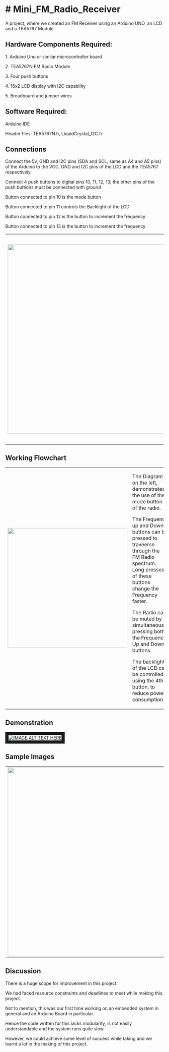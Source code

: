 <h1># Mini_FM_Radio_Receiver</h1>
A project, where we created an FM Receiver using an Arduino UNO, an LCD and a TEA5767 Module

<h2>Hardware Components Required:</h2>
<p>1. Arduino Uno or similar microcontroller board</p>
<p>2. TEA5767N FM Radio Module</p>
<p>3. Four push buttons</p>
<p>4. 16x2 LCD display with I2C capability</p>
<p>5. Breadboard and jumper wires</p>

<h2>Software Required:</h2>
<p>Arduino IDE</p>
<p>Header files: TEA5767N.h, LiquidCrystal_I2C.h</p>

<h2>Connections</h2>
<p>Connect the 5v, GND and I2C pins (SDA and SCL, same as A4 and A5 pins) of the Arduino to the VCC, GND and I2C pins of the LCD and the TEA5767 respectively</p>
<p>Connect 4 push buttons to digital pins 10, 11, 12, 13; the other pins of the push buttions must be connected with ground</p>
<p>Button connected to pin 10 is the mode button</p>
<p>Button connected to pin 11 controls the Backlight of the LCD</p>
<p>Button connected to pin 12 is the button to increment the frequency</p>
<p>Button connected to pin 13 is the button to increment the frequency</p>
<table>
  <tr>
    <td><img width='600' src=https://github.com/user-attachments/assets/19c4215e-8380-4fb0-be09-20e7260ea08d></td>
    <td><img width='380' src=https://github.com/user-attachments/assets/86cbb11c-ca35-4cf0-bb4c-1637fe3a2f4c></td>
    <td><img width='660' src=https://github.com/user-attachments/assets/3d7713b7-4a8f-4a0f-822d-7c5659946ef6></td>
  </tr>
</table>

<h2>Working Flowchart</h2>
<table>
  <tr>
    <td><img width='380' src=https://github.com/user-attachments/assets/0d24d33e-86a5-4b55-b371-1350201b94f1></td>
    <td> 
      <p>The Diagram on the left, demonstrates the use of the mode button of the radio.</p>
      <p>The Frequency up and Down buttons can be pressed to traveerse through the FM Radio spectrum. Long presses of these buttons change the Frequency faster.</p>
      <p>The Radio can be muted by simultaneously pressing both the Frequency Up and Down buttons.</p>
      <p>The backlight of the LCD can be controlled using the 4th button, to reduce power consumption.</p>
    </td>
  </tr>
</table>

<h2>Demonstration</h2>
<a href="http://www.youtube.com/watch?feature=player_embedded&v=MVRYTmz8tXI
" target="_blank"><img src="https://github.com/user-attachments/assets/4a57d954-1f8e-43a6-bc15-49ec93a9025d" 
alt="IMAGE ALT TEXT HERE" border="10" /></a>

<h2>Sample Images</h2>
<table>
  <tr>
    <td><img width='600' src=https://github.com/user-attachments/assets/2fde6942-d9ef-46fa-b643-16465358652b></td>
    <td><img width='600' src=https://github.com/user-attachments/assets/ca8f1b05-ecac-401d-8c3b-e10e8e9d9f25></td>
  </tr>
</table>

<h2>Discussion</h2>
<p>There is a huge scope for improvement in this project.</p>
<p>We had faced resource constraints and deadlines to meet while making this project.</p>
<p>Not to mention, this was our first time working on an embedded system in general and an Arduino Board in particular.</p>
<p>Hence the code written for this lacks modularity, is not easily understandable and the system runs quite slow.</p>
<p>However, we could achieve some level of success while taking and we learnt a lot in the making of this project.</p>


